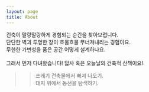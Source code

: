 ```yaml
---
layout: page
title: About
---
```


건축이 말랑말랑하게 경험되는 순간을 찾아보렵니다.<br/>
단단한 벽과 투명한 창이 흐물흐물 무너져내리는 경험이요.<br/>
무한한 가변성을 품은 공간 어떻게 설계하나요.<br/>
<br/>
그래서 먼저 다녀왔습니다! 답사 혹은 오늘날의 건축적 산책이요!
<br/>
 > >쓰레기 건축물에서 빠져 나오기.<br/>
 > >대지 위에서 동선을 탐색하기.
